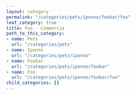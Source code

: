 ```yaml
---
layout: category
permalink: "/categories/pets/iponno/foobar/foo"
leaf_category: true
title: Foo - Commercia
path_to_this_category:
- name: Pets
  url: "/categories/pets"
- name: Iponno
  url: "/categories/pets/iponno"
- name: Foobar
  url: "/categories/pets/iponno/foobar"
- name: Foo
  url: "/categories/pets/iponno/foobar/foo"
child_categories: []
---
```

